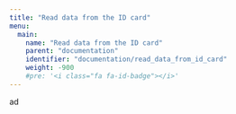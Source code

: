 ```yaml
---
title: "Read data from the ID card"
menu:
  main:
    name: "Read data from the ID card"
    parent: "documentation"
    identifier: "documentation/read_data_from_id_card"
    weight: -900
    #pre: '<i class="fa fa-id-badge"></i>'
---
```


ad